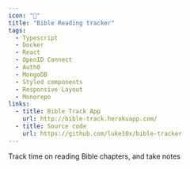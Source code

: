 ```yaml
---
icon: "📖"
title: "Bible Reading tracker"
tags:
  - Typescript
  - Docker
  - React
  - OpenID Connect
  - Auth0
  - MongoDB
  - Styled components
  - Responsive Layout
  - Monorepo
links:
  - title: Bible Track App
    url: http://bible-track.herokuapp.com/
  - title: Source code
    url: https://github.com/luke10x/bible-tracker
---
```

Track time on reading Bible chapters, and take notes